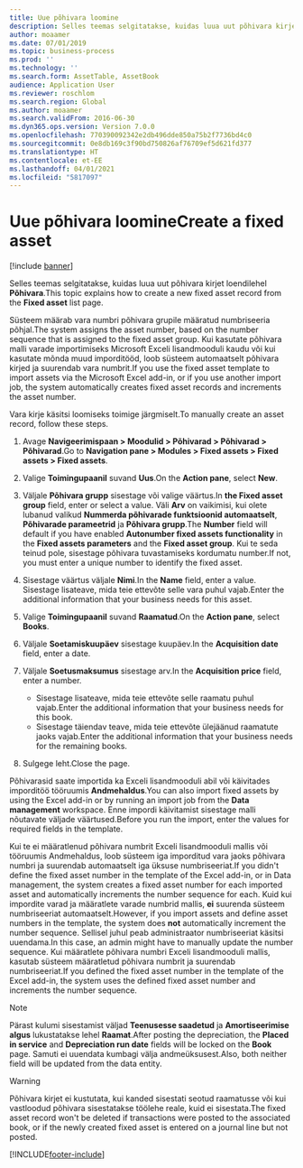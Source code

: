 ```yaml
---
title: Uue põhivara loomine
description: Selles teemas selgitatakse, kuidas luua uut põhivara kirjet loendilehel Põhivara.
author: moaamer
ms.date: 07/01/2019
ms.topic: business-process
ms.prod: ''
ms.technology: ''
ms.search.form: AssetTable, AssetBook
audience: Application User
ms.reviewer: roschlom
ms.search.region: Global
ms.author: moaamer
ms.search.validFrom: 2016-06-30
ms.dyn365.ops.version: Version 7.0.0
ms.openlocfilehash: 770390092342e2db496dde850a75b2f7736bd4c0
ms.sourcegitcommit: 0e8db169c3f90bd750826af76709ef5d621fd377
ms.translationtype: HT
ms.contentlocale: et-EE
ms.lasthandoff: 04/01/2021
ms.locfileid: "5817097"
---
```

# <a name="create-a-fixed-asset"></a><span data-ttu-id="7980f-103">Uue põhivara loomine</span><span class="sxs-lookup"><span data-stu-id="7980f-103">Create a fixed asset</span></span>

[!include [banner](../../includes/banner.md)]

<span data-ttu-id="7980f-104">Selles teemas selgitatakse, kuidas luua uut põhivara kirjet loendilehel **Põhivara**.</span><span class="sxs-lookup"><span data-stu-id="7980f-104">This topic explains how to create a new fixed asset record from the **Fixed asset** list page.</span></span>

<span data-ttu-id="7980f-105">Süsteem määrab vara numbri põhivara grupile määratud numbriseeria põhjal.</span><span class="sxs-lookup"><span data-stu-id="7980f-105">The system assigns the asset number, based on the number sequence that is assigned to the fixed asset group.</span></span> <span data-ttu-id="7980f-106">Kui kasutate põhivara malli varade importimiseks Microsoft Exceli lisandmooduli kaudu või kui kasutate mõnda muud imporditööd, loob süsteem automaatselt põhivara kirjed ja suurendab vara numbrit.</span><span class="sxs-lookup"><span data-stu-id="7980f-106">If you use the fixed asset template to import assets via the Microsoft Excel add-in, or if you use another import job, the system automatically creates fixed asset records and increments the asset number.</span></span>

<span data-ttu-id="7980f-107">Vara kirje käsitsi loomiseks toimige järgmiselt.</span><span class="sxs-lookup"><span data-stu-id="7980f-107">To manually create an asset record, follow these steps.</span></span>

1. <span data-ttu-id="7980f-108">Avage **Navigeerimispaan \> Moodulid \> Põhivarad \> Põhivarad \> Põhivarad**.</span><span class="sxs-lookup"><span data-stu-id="7980f-108">Go to **Navigation pane \> Modules \> Fixed assets \> Fixed assets \> Fixed assets**.</span></span>
2. <span data-ttu-id="7980f-109">Valige **Toimingupaanil** suvand **Uus**.</span><span class="sxs-lookup"><span data-stu-id="7980f-109">On the **Action pane**, select **New**.</span></span>
3. <span data-ttu-id="7980f-110">Väljale **Põhivara grupp** sisestage või valige väärtus.</span><span class="sxs-lookup"><span data-stu-id="7980f-110">In **the Fixed asset group** field, enter or select a value.</span></span> <span data-ttu-id="7980f-111">Väli **Arv** on vaikimisi, kui olete lubanud valikud **Nummerda põhivarade funktsioonid automaatselt**, **Põhivarade parameetrid** ja **Põhivara grupp**.</span><span class="sxs-lookup"><span data-stu-id="7980f-111">The **Number** field will default if you have enabled **Autonumber fixed assets functionality** in the **Fixed assets parameters** and the **Fixed asset group**.</span></span> <span data-ttu-id="7980f-112">Kui te seda teinud pole, sisestage põhivara tuvastamiseks kordumatu number.</span><span class="sxs-lookup"><span data-stu-id="7980f-112">If not, you must enter a unique number to identify the fixed asset.</span></span>
4. <span data-ttu-id="7980f-113">Sisestage väärtus väljale **Nimi**.</span><span class="sxs-lookup"><span data-stu-id="7980f-113">In the **Name** field, enter a value.</span></span> <span data-ttu-id="7980f-114">Sisestage lisateave, mida teie ettevõte selle vara puhul vajab.</span><span class="sxs-lookup"><span data-stu-id="7980f-114">Enter the additional information that your business needs for this asset.</span></span>
5. <span data-ttu-id="7980f-115">Valige **Toimingupaanil** suvand **Raamatud**.</span><span class="sxs-lookup"><span data-stu-id="7980f-115">On the **Action pane**, select **Books**.</span></span>
6. <span data-ttu-id="7980f-116">Väljale **Soetamiskuupäev** sisestage kuupäev.</span><span class="sxs-lookup"><span data-stu-id="7980f-116">In the **Acquisition date** field, enter a date.</span></span>
7. <span data-ttu-id="7980f-117">Väljale **Soetusmaksumus** sisestage arv.</span><span class="sxs-lookup"><span data-stu-id="7980f-117">In the **Acquisition price** field, enter a number.</span></span>

    - <span data-ttu-id="7980f-118">Sisestage lisateave, mida teie ettevõte selle raamatu puhul vajab.</span><span class="sxs-lookup"><span data-stu-id="7980f-118">Enter the additional information that your business needs for this book.</span></span>
    - <span data-ttu-id="7980f-119">Sisestage täiendav teave, mida teie ettevõte ülejäänud raamatute jaoks vajab.</span><span class="sxs-lookup"><span data-stu-id="7980f-119">Enter the additional information that your business needs for the remaining books.</span></span>

8. <span data-ttu-id="7980f-120">Sulgege leht.</span><span class="sxs-lookup"><span data-stu-id="7980f-120">Close the page.</span></span>

<span data-ttu-id="7980f-121">Põhivarasid saate importida ka Exceli lisandmooduli abil või käivitades imporditöö tööruumis **Andmehaldus**.</span><span class="sxs-lookup"><span data-stu-id="7980f-121">You can also import fixed assets by using the Excel add-in or by running an import job from the **Data management** workspace.</span></span> <span data-ttu-id="7980f-122">Enne impordi käivitamist sisestage malli nõutavate väljade väärtused.</span><span class="sxs-lookup"><span data-stu-id="7980f-122">Before you run the import, enter the values for required fields in the template.</span></span>

<span data-ttu-id="7980f-123">Kui te ei määratlenud põhivara numbrit Exceli lisandmooduli mallis või tööruumis Andmehaldus, loob süsteem iga imporditud vara jaoks põhivara numbri ja suurendab automaatselt iga üksuse numbriseeriat.</span><span class="sxs-lookup"><span data-stu-id="7980f-123">If you didn't define the fixed asset number in the template of the Excel add-in, or in Data management, the system creates a fixed asset number for each imported asset and automatically increments the number sequence for each.</span></span> <span data-ttu-id="7980f-124">Kuid kui impordite varad ja määratlete varade numbrid mallis, **ei** suurenda süsteem numbriseeriat automaatselt.</span><span class="sxs-lookup"><span data-stu-id="7980f-124">However, if you import assets and define asset numbers in the template, the system does **not** automatically increment the number sequence.</span></span> <span data-ttu-id="7980f-125">Sellisel juhul peab administraator numbriseeriat käsitsi uuendama.</span><span class="sxs-lookup"><span data-stu-id="7980f-125">In this case, an admin might have to manually update the number sequence.</span></span> <span data-ttu-id="7980f-126">Kui määratlete põhivara numbri Exceli lisandmooduli mallis, kasutab süsteem määratletud põhivara numbrit ja suurendab numbriseeriat.</span><span class="sxs-lookup"><span data-stu-id="7980f-126">If you defined the fixed asset number in the template of the Excel add-in, the system uses the defined fixed asset number and increments the number sequence.</span></span>

> [!NOTE]                                                                                                         
> <span data-ttu-id="7980f-127">Pärast kulumi sisestamist väljad **Teenusesse saadetud** ja **Amortiseerimise algus** lukustatakse lehel **Raamat**.</span><span class="sxs-lookup"><span data-stu-id="7980f-127">After posting the depreciation, the **Placed in service** and **Depreciation run date** fields will be locked on the **Book** page.</span></span> <span data-ttu-id="7980f-128">Samuti ei uuendata kumbagi välja andmeüksusest.</span><span class="sxs-lookup"><span data-stu-id="7980f-128">Also, both neither field will be updated from the data entity.</span></span>

> [!WARNING]
> <span data-ttu-id="7980f-129">Põhivara kirjet ei kustutata, kui kanded sisestati seotud raamatusse või kui vastloodud põhivara sisestatakse töölehe reale, kuid ei sisestata.</span><span class="sxs-lookup"><span data-stu-id="7980f-129">The fixed asset record won't be deleted if transactions were posted to the associated book, or if the newly created fixed asset is entered on a journal line but not posted.</span></span> 


[!INCLUDE[footer-include](../../../includes/footer-banner.md)]